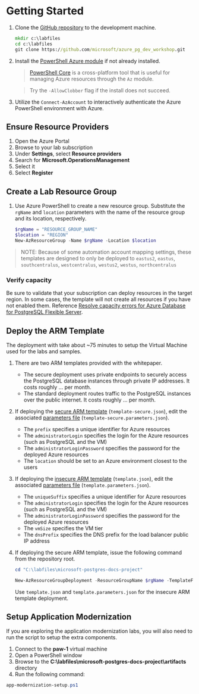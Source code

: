 # Getting Started

1. Clone the [GitHub repository](https://github.com/microsoft/azure_pg_dev_workshop.git) to the development machine.

    ```cmd
    mkdir c:\labfiles
    cd c:\labfiles
    git clone https://github.com/microsoft/azure_pg_dev_workshop.git
    ```

2. Install the [PowerShell Azure module](https://learn.microsoft.com/powershell/azure/install-az-ps) if not already installed.

    > [PowerShell Core](https://github.com/PowerShell/PowerShell)  is a cross-platform tool that is useful for managing Azure resources through the `Az` module.

    > Try the `-AllowClobber` flag if the install does not succeed.

3. Utilize the `Connect-AzAccount` to interactively authenticate the Azure PowerShell environment with Azure.

## Ensure Resource Providers

1. Open the Azure Portal
2. Browse to your lab subscription
3. Under **Settings**, select **Resource providers**
4. Search for **Microsoft.OperationsManagement**
5. Select it
6. Select **Register**

## Create a Lab Resource Group

1. Use Azure PowerShell to create a new resource group. Substitute the `rgName` and `location` parameters with the name of the resource group and its location, respectively.

    ```powershell
    $rgName = "RESOURCE_GROUP_NAME"
    $location = "REGION"
    New-AzResourceGroup -Name $rgName -Location $location
    ```

> NOTE:  Because of some automation account mapping settings, these templates are designed to only be deployed to `eastus2`, `eastus`, `southcentralus`, `westcentralus`, `westus2`, `westus`, `northcentralus`

### Verify capacity

Be sure to validate that your subscription can deploy resources in the target region.  In some cases, the template will not create all resources if you have not enabled them.  Reference [Resolve capacity errors for Azure Database for PostgreSQL Flexible Server](https://learn.microsoft.com/en-us/azure/postgresql/flexible-server/how-to-resolve-capacity-errors?tabs=portal).

## Deploy the ARM Template

The deployment with take about ~75 minutes to setup the Virtual Machine used for the labs and samples.

1. There are two ARM templates provided with the whitepaper.

    - The secure deployment uses private endpoints to securely access the PostgreSQL database instances through private IP addresses. It costs roughly ... per month.
    - The standard deployment routes traffic to the PostgreSQL instances over the public internet. It costs roughly ... per month.

2. If deploying the [secure ARM template](../Artifacts/template-secure.json) (`template-secure.json`), edit the associated [parameters file](../Artifacts/template-secure.parameters.json) (`template-secure.parameters.json`).

    - The `prefix` specifies a unique identifier for Azure resources
    - The `administratorLogin` specifies the login for the Azure resources (such as PostgreSQL and the VM)
    - The `administratorLoginPassword` specifies the password for the deployed Azure resources
    - The `location` should be set to an Azure environment closest to the users

3. If deploying the [insecure ARM template](../Artifacts/template.json) (`template.json`), edit the associated [parameters file](../Artifacts/template.parameters.json) (`template.parameters.json`).
    - The `uniqueSuffix` specifies a unique identifier for Azure resources
    - The `administratorLogin` specifies the login for the Azure resources (such as PostgreSQL and the VM)
    - The `administratorLoginPassword` specifies the password for the deployed Azure resources
    - The `vmSize` specifies the VM tier
    - The `dnsPrefix` specifies the DNS prefix for the load balancer public IP address

4. If deploying the secure ARM template, issue the following command from the repository root.

    ```powershell
    cd "C:\labfiles\microsoft-postgres-docs-project"

    New-AzResourceGroupDeployment -ResourceGroupName $rgName -TemplateFile .\artifacts\template-secure.json -TemplateParameterFile .\artifacts\template-secure.parameters.json
    ```

    Use `template.json` and `template.parameters.json` for the insecure ARM template deployment.

## Setup Application Modernization

If you are exploring the application modernization labs, you will also need to run the script to setup the extra components.

1. Connect to the **paw-1** virtual machine
2. Open a PowerShell window
3. Browse to the **C:\labfiles\microsoft-postgres-docs-project\artifacts** directory
4. Run the following command:

```powershell
app-modernization-setup.ps1
```
